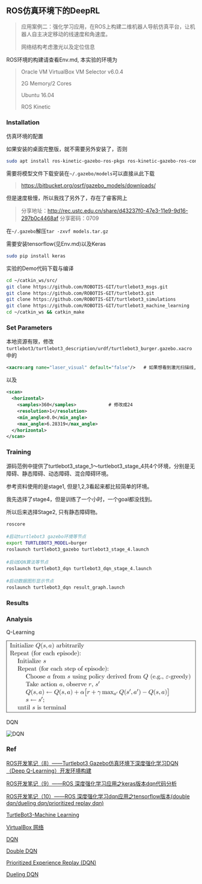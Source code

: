 ## ROS仿真环境下的DeepRL

> 应用案例二：强化学习应用，在ROS上构建二维机器人导航仿真平台，让机器人自主决定移动的线速度和角速度。
>
> 网络结构考虑激光以及定位信息

ROS环境的构建请查看Env.md, 本实验的环境为

>Oracle VM VirtualBox VM Selector v6.0.4
>
>2G Memory/2 Cores
>
>Ubuntu 16.04
>
>ROS Kinetic

### Installation

仿真环境的配置

如果安装的桌面完整版，就不需要另外安装了，否则

```bash
sudo apt install ros-kinetic-gazebo-ros-pkgs ros-kinetic-gazebo-ros-control
```

需要将模型文件下载安装在`~/.gazebo/models`可以直接从此下载

> https://bitbucket.org/osrf/gazebo_models/downloads/

但是速度极慢，所以我找了另外了，存在了睿客网上

> 分享地址：http://rec.ustc.edu.cn/share/d43237f0-47e3-11e9-9d16-297b0c4468af
> 分享密码：0709

在`~/.gazebo`解压`tar -zxvf models.tar.gz`

需要安装tensorflow(见Env.md)以及Keras

```bash
sudo pip install keras
```

实验的Demo代码下载与编译

```bash
cd ~/catkin_ws/src/
git clone https://github.com/ROBOTIS-GIT/turtlebot3_msgs.git
git clone https://github.com/ROBOTIS-GIT/turtlebot3.git
git clone https://github.com/ROBOTIS-GIT/turtlebot3_simulations
git clone https://github.com/ROBOTIS-GIT/turtlebot3_machine_learning
cd ~/catkin_ws && catkin_make
```

### Set Parameters

本地资源有限，修改`turtlebot3/turtlebot3_description/urdf/turtlebot3_burger.gazebo.xacro`中的

```xml
<xacro:arg name="laser_visual" default="false"/>   # 如果想看到激光扫描线,设置成 `true`
```

以及

```xml
<scan>
  <horizontal>
    <samples>360</samples>            # 修改成24
    <resolution>1</resolution>
    <min_angle>0.0</min_angle>
    <max_angle>6.28319</max_angle>
  </horizontal>
</scan>
```

### Training

源码范例中提供了turtlebot3_stage_1～turtlebot3_stage_4共4个环境，分别是无障碍、静态障碍、动态障碍、混合障碍环境。

参考资料使用的是stage1, 但是1,2,3看起来都比较简单的环境。

我先选择了stage4，但是训练了一个小时，一个goal都没找到。

所以后来选择Stage2, 只有静态障碍物。



```bash
roscore

#启动turtlebot3 gazebo环境等节点
export TURTLEBOT3_MODEL=burger
roslaunch turtlebot3_gazebo turtlebot3_stage_4.launch

#启动DQN算法等节点
roslaunch turtlebot3_dqn turtlebot3_dqn_stage_4.launch

#启动数据图形显示节点
roslaunch turtlebot3_dqn result_graph.launch
```





### Results





### Analysis

Q-Learning

![Q-Learning](RL-On-ROS-Sim/2-1-1.png)

DQN

![DQN](https://morvanzhou.github.io/static/results/reinforcement-learning/4-1-1.jpg)











### Ref

[ROS开发笔记（8）——Turtlebot3 Gazebo仿真环境下深度强化学习DQN（Deep Q-Learning）开发环境构建](https://blog.csdn.net/wsc820508/article/details/82221978)

[ROS开发笔记（9）——ROS 深度强化学习应用之keras版本dqn代码分析](https://blog.csdn.net/wsc820508/article/details/82355833)

[ROS开发笔记（10）——ROS 深度强化学习dqn应用之tensorflow版本(double dqn/dueling dqn/prioritized replay dqn)](https://blog.csdn.net/wsc820508/article/details/82695870)

[TurtleBot3-Machine Learning](http://emanual.robotis.com/docs/en/platform/turtlebot3/machine_learning/#installation)

[VirtualBox 网络](https://blog.csdn.net/yxc135/article/details/8458939)

[DQN](https://medium.com/@jonathan_hui/rl-dqn-deep-q-network-e207751f7ae4)

[Double DQN](https://morvanzhou.github.io/tutorials/machine-learning/reinforcement-learning/4-5-double_DQN/)

[Prioritized Experience Replay (DQN)](https://morvanzhou.github.io/tutorials/machine-learning/reinforcement-learning/4-6-prioritized-replay/)

[Dueling DQN](https://morvanzhou.github.io/tutorials/machine-learning/reinforcement-learning/4-7-dueling-DQN/)




